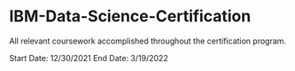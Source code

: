 # IBM-Data-Science-Certification
All relevant coursework accomplished throughout the certification program.

Start Date: 12/30/2021
End Date: 3/19/2022
